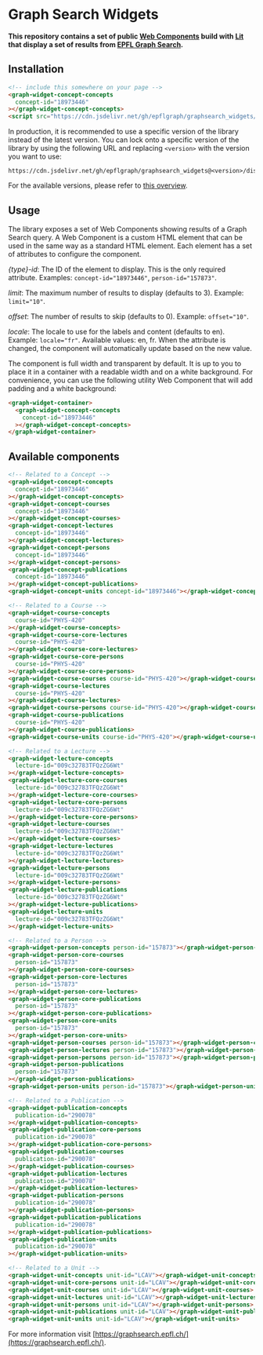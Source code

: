 # Graph Search Widgets

**This repository contains a set of public [Web Components](https://developer.mozilla.org/en-US/docs/Web/API/Web_components) build with [Lit](https://lit.dev/) that display a set of results from [EPFL Graph Search](https://graphsearch.epfl.ch/).**

## Installation

```html
<!-- include this somewhere on your page -->
<graph-widget-concept-concepts
  concept-id="18973446"
></graph-widget-concept-concepts>
<script src="https://cdn.jsdelivr.net/gh/epflgraph/graphsearch_widgets/dist/assets/index.js"></script>
```

In production, it is recommended to use a specific version of the library instead of the latest version. You can lock onto a specific version of the library by using the following URL and replacing `<version>` with the version you want to use:

```
https://cdn.jsdelivr.net/gh/epflgraph/graphsearch_widgets@<version>/dist/assets/index.js
```

For the available versions, please refer to [this overview](https://github.com/epflgraph/graphsearch_widgets/tags).

## Usage

The library exposes a set of Web Components showing results of a Graph Search query. A Web Component is a custom HTML element that can be used in the same way as a standard HTML element. Each element has a set of attributes to configure the component.

_{type}-id_: The ID of the element to display. This is the only required attribute. Examples: `concept-id="18973446"`, `person-id="157873"`.

_limit_: The maximum number of results to display (defaults to 3). Example: `limit="10"`.

_offset_: The number of results to skip (defaults to 0). Example: `offset="10"`.

_locale_: The locale to use for the labels and content (defaults to en). Example: `locale="fr"`. Available values: en, fr. When the attribute is changed, the component will automatically update based on the new value.

The component is full width and transparent by default. It is up to you to place it in a container with a readable width and on a white background. For convenience, you can use the following utility Web Component that will add padding and a white background:

```html
<graph-widget-container>
  <graph-widget-concept-concepts
    concept-id="18973446"
  ></graph-widget-concept-concepts>
</graph-widget-container>
```

## Available components

```html
<!-- Related to a Concept -->
<graph-widget-concept-concepts
  concept-id="18973446"
></graph-widget-concept-concepts>
<graph-widget-concept-courses
  concept-id="18973446"
></graph-widget-concept-courses>
<graph-widget-concept-lectures
  concept-id="18973446"
></graph-widget-concept-lectures>
<graph-widget-concept-persons
  concept-id="18973446"
></graph-widget-concept-persons>
<graph-widget-concept-publications
  concept-id="18973446"
></graph-widget-concept-publications>
<graph-widget-concept-units concept-id="18973446"></graph-widget-concept-units>

<!-- Related to a Course -->
<graph-widget-course-concepts
  course-id="PHYS-420"
></graph-widget-course-concepts>
<graph-widget-course-core-lectures
  course-id="PHYS-420"
></graph-widget-course-core-lectures>
<graph-widget-course-core-persons
  course-id="PHYS-420"
></graph-widget-course-core-persons>
<graph-widget-course-courses course-id="PHYS-420"></graph-widget-course-courses>
<graph-widget-course-lectures
  course-id="PHYS-420"
></graph-widget-course-lectures>
<graph-widget-course-persons course-id="PHYS-420"></graph-widget-course-persons>
<graph-widget-course-publications
  course-id="PHYS-420"
></graph-widget-course-publications>
<graph-widget-course-units course-id="PHYS-420"></graph-widget-course-units>

<!-- Related to a Lecture -->
<graph-widget-lecture-concepts
  lecture-id="009c32783TFQzZG6Wt"
></graph-widget-lecture-concepts>
<graph-widget-lecture-core-courses
  lecture-id="009c32783TFQzZG6Wt"
></graph-widget-lecture-core-courses>
<graph-widget-lecture-core-persons
  lecture-id="009c32783TFQzZG6Wt"
></graph-widget-lecture-core-persons>
<graph-widget-lecture-courses
  lecture-id="009c32783TFQzZG6Wt"
></graph-widget-lecture-courses>
<graph-widget-lecture-lectures
  lecture-id="009c32783TFQzZG6Wt"
></graph-widget-lecture-lectures>
<graph-widget-lecture-persons
  lecture-id="009c32783TFQzZG6Wt"
></graph-widget-lecture-persons>
<graph-widget-lecture-publications
  lecture-id="009c32783TFQzZG6Wt"
></graph-widget-lecture-publications>
<graph-widget-lecture-units
  lecture-id="009c32783TFQzZG6Wt"
></graph-widget-lecture-units>

<!-- Related to a Person -->
<graph-widget-person-concepts person-id="157873"></graph-widget-person-concepts>
<graph-widget-person-core-courses
  person-id="157873"
></graph-widget-person-core-courses>
<graph-widget-person-core-lectures
  person-id="157873"
></graph-widget-person-core-lectures>
<graph-widget-person-core-publications
  person-id="157873"
></graph-widget-person-core-publications>
<graph-widget-person-core-units
  person-id="157873"
></graph-widget-person-core-units>
<graph-widget-person-courses person-id="157873"></graph-widget-person-courses>
<graph-widget-person-lectures person-id="157873"></graph-widget-person-lectures>
<graph-widget-person-persons person-id="157873"></graph-widget-person-persons>
<graph-widget-person-publications
  person-id="157873"
></graph-widget-person-publications>
<graph-widget-person-units person-id="157873"></graph-widget-person-units>

<!-- Related to a Publication -->
<graph-widget-publication-concepts
  publication-id="290078"
></graph-widget-publication-concepts>
<graph-widget-publication-core-persons
  publication-id="290078"
></graph-widget-publication-core-persons>
<graph-widget-publication-courses
  publication-id="290078"
></graph-widget-publication-courses>
<graph-widget-publication-lectures
  publication-id="290078"
></graph-widget-publication-lectures>
<graph-widget-publication-persons
  publication-id="290078"
></graph-widget-publication-persons>
<graph-widget-publication-publications
  publication-id="290078"
></graph-widget-publication-publications>
<graph-widget-publication-units
  publication-id="290078"
></graph-widget-publication-units>

<!-- Related to a Unit -->
<graph-widget-unit-concepts unit-id="LCAV"></graph-widget-unit-concepts>
<graph-widget-unit-core-persons unit-id="LCAV"></graph-widget-unit-core-persons>
<graph-widget-unit-courses unit-id="LCAV"></graph-widget-unit-courses>
<graph-widget-unit-lectures unit-id="LCAV"></graph-widget-unit-lectures>
<graph-widget-unit-persons unit-id="LCAV"></graph-widget-unit-persons>
<graph-widget-unit-publications unit-id="LCAV"></graph-widget-unit-publications>
<graph-widget-unit-units unit-id="LCAV"></graph-widget-unit-units>
```

For more information visit [https://graphsearch.epfl.ch/](https://graphsearch.epfl.ch/).
